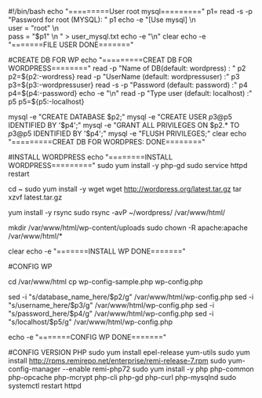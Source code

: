 #!/bin/bash
echo "=========User root mysql========="
p1=
read -s -p "Password for root (MYSQL): " p1
echo -e "[Use mysql] \n \
user = \"root\" \n \
pass = \"$p1\" \n " > user_mysql.txt
echo -e "\n"
clear
echo -e "=======FILE USER DONE======="



#CREATE DB FOR WP
echo "=========CREAT DB FOR WORDPRESS========"
read -p "Name of DB(default: wordpress) : " p2
p2=${p2:-wordress}
read -p "UserName (default: wordpressuser)  :" p3
p3=${p3:-wordpressuser}
read -s -p "Password (default: password)  :" p4
p4=${p4:-password}
echo -e "\n"
read -p "Type user (default: localhost)  :" p5
p5=${p5:-localhost}

mysql -e "CREATE DATABASE $p2;"
mysql -e "CREATE USER $p3@$p5 IDENTIFIED BY '$p4';"
mysql -e "GRANT ALL PRIVILEGES ON $p2.* TO $p3@$p5 IDENTIFIED BY '$p4';"
mysql -e "FLUSH PRIVILEGES;"
clear
echo "=========CREAT DB FOR WORDPRES: DONE========"




#INSTALL WORDPRESS
echo "========INSTALL WORDPRESS========="
sudo yum install -y php-gd
sudo service httpd restart

cd ~
sudo yum install -y wget
wget http://wordpress.org/latest.tar.gz
tar xzvf latest.tar.gz

yum install -y rsync
sudo rsync -avP ~/wordpress/ /var/www/html/

mkdir /var/www/html/wp-content/uploads
sudo chown -R apache:apache /var/www/html/*

clear
echo -e "=======INSTALL WP DONE======="


#CONFIG WP

cd /var/www/html
cp wp-config-sample.php wp-config.php

sed -i "s/database_name_here/$p2/g" /var/www/html/wp-config.php
sed -i "s/username_here/$p3/g" /var/www/html/wp-config.php
sed -i "s/password_here/$p4/g" /var/www/html/wp-config.php
sed -i "s/localhost/$p5/g" /var/www/html/wp-config.php

echo -e "=======CONFIG WP DONE======="


#CONFIG VERSION PHP
sudo yum install epel-release yum-utils
sudo yum install http://rpms.remirepo.net/enterprise/remi-release-7.rpm
sudo yum-config-manager --enable remi-php72
sudo yum install -y php php-common php-opcache php-mcrypt php-cli php-gd php-curl php-mysqlnd
sudo systemctl restart httpd
